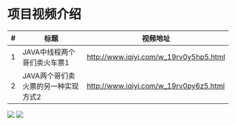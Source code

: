 项目视频介绍 
===========

|#|标题|视频地址|
|---|----|-----|
|1|JAVA中线程两个哥们卖火车票1|http://www.iqiyi.com/w_19rv0y5hp5.html
|2|JAVA两个哥们卖火票的另一种实现方式2|http://www.iqiyi.com/w_19rv0py6z5.html






![](https://github.com/githubwwj/ListVil/blob/master/项目截图/第一张截图.png) 
![](https://github.com/githubwwj/ListVil/blob/master/项目截图/第二张截图.png)




